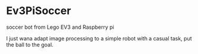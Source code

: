 # Ev3PiSoccer
soccer bot from Lego EV3 and Raspberry pi

I just wana adapt image processing to a simple robot with a casual task, put the ball to the goal.
